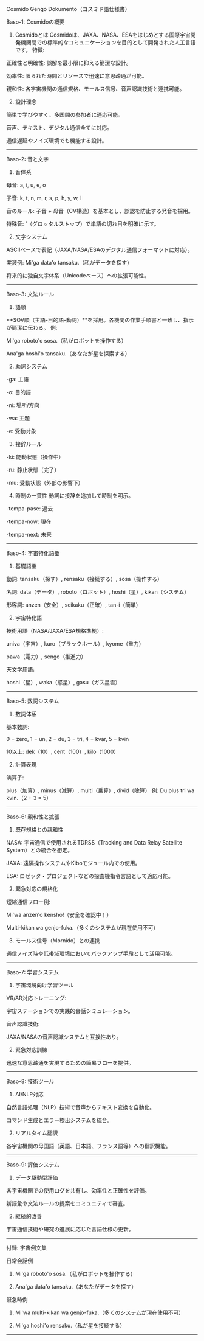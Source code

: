 Cosmido Gengo Dokumento（コスミド語仕様書）

Baso-1: Cosmidoの概要

1. Cosmidoとは
Cosmidoは、JAXA、NASA、ESAをはじめとする国際宇宙開発機関間での標準的なコミュニケーションを目的として開発された人工言語です。
特徴:

正確性と明確性: 誤解を最小限に抑える簡潔な設計。

効率性: 限られた時間とリソースで迅速に意思疎通が可能。

親和性: 各宇宙機関の通信規格、モールス信号、音声認識技術と連携可能。



2. 設計理念

簡単で学びやすく、多国間の参加者に適応可能。

音声、テキスト、デジタル通信全てに対応。

通信遅延やノイズ環境でも機能する設計。





---

Baso-2: 音と文字

1. 音体系

母音: a, i, u, e, o

子音: k, t, n, m, r, s, p, h, y, w, l

音のルール: 子音 + 母音（CV構造）を基本とし、誤認を防止する発音を採用。

特殊音: '（グロッタルストップ）で単語の切れ目を明確に示す。



2. 文字システム

ASCIIベースで表記（JAXA/NASA/ESAのデジタル通信フォーマットに対応）。

実装例: Mi'ga data'o tansaku.（私がデータを探す）

将来的に独自文字体系（Unicodeベース）への拡張可能性。





---

Baso-3: 文法ルール

1. 語順

**SOV順（主語-目的語-動詞）**を採用。各機関の作業手順書と一致し、指示が簡潔に伝わる。
例:


Mi'ga roboto'o sosa.（私がロボットを操作する）

Ana'ga hoshi'o tansaku.（あなたが星を探索する）



2. 助詞システム

-ga: 主語

-o: 目的語

-ni: 場所/方向

-wa: 主題

-e: 受動対象



3. 接辞ルール

-ki: 能動状態（操作中）

-ru: 静止状態（完了）

-mu: 受動状態（外部の影響下）



4. 時制の一貫性
動詞に接辞を追加して時制を明示。

-tempa-pase: 過去

-tempa-now: 現在

-tempa-next: 未来





---

Baso-4: 宇宙特化語彙

1. 基礎語彙

動詞: tansaku（探す）, rensaku（接続する）, sosa（操作する）

名詞: data（データ）, roboto（ロボット）, hoshi（星）, kikan（システム）

形容詞: anzen（安全）, seikaku（正確）, tan-i（簡単）



2. 宇宙特化語

技術用語（NASA/JAXA/ESA規格準拠）:

univa（宇宙）, kuro（ブラックホール）, kyome（重力）

pawa（電力）, sengo（推進力）


天文学用語:

hoshi（星）, waka（惑星）, gasu（ガス星雲）






---

Baso-5: 数詞システム

1. 数詞体系

基本数詞:

0 = zero, 1 = un, 2 = du, 3 = tri, 4 = kvar, 5 = kvin


10以上: dek（10）, cent（100）, kilo（1000）



2. 計算表現

演算子:

plus（加算）, minus（減算）, multi（乗算）, divid（除算）
例: Du plus tri wa kvin.（2 + 3 = 5）






---

Baso-6: 親和性と拡張

1. 既存規格との親和性

NASA: 宇宙通信で使用されるTDRSS（Tracking and Data Relay Satellite System）との統合を想定。

JAXA: 遠隔操作システムやKiboモジュール内での使用。

ESA: ロゼッタ・プロジェクトなどの探査機指令言語として適応可能。



2. 緊急対応の規格化

短縮通信フロー例:

Mi'wa anzen'o kensho!（安全を確認中！）

Multi-kikan wa genjo-fuka.（多くのシステムが現在使用不可）




3. モールス信号（Mornido）との連携

通信ノイズ時や低帯域環境においてバックアップ手段として活用可能。





---

Baso-7: 学習システム

1. 宇宙環境向け学習ツール

VR/AR対応トレーニング:

宇宙ステーションでの実践的会話シミュレーション。


音声認識技術:

JAXA/NASAの音声認識システムと互換性あり。




2. 緊急対応訓練

迅速な意思疎通を実現するための簡易フローを提供。





---

Baso-8: 技術ツール

1. AI/NLP対応

自然言語処理（NLP）技術で音声からテキスト変換を自動化。

コマンド生成とエラー検出システムを統合。



2. リアルタイム翻訳

各宇宙機関の母国語（英語、日本語、フランス語等）への翻訳機能。





---

Baso-9: 評価システム

1. データ駆動型評価

各宇宙機関での使用ログを共有し、効率性と正確性を評価。

新語彙や文法ルールの提案をコミュニティで審査。



2. 継続的改善

宇宙通信技術や研究の進展に応じた言語仕様の更新。





---

付録: 宇宙例文集

日常会話例

1. Mi'ga roboto'o sosa.（私がロボットを操作する）


2. Ana'ga data'o tansaku.（あなたがデータを探す）



緊急時例

1. Mi'wa multi-kikan wa genjo-fuka.（多くのシステムが現在使用不可）


2. Mi'ga hoshi'o rensaku.（私が星を接続する）




---

